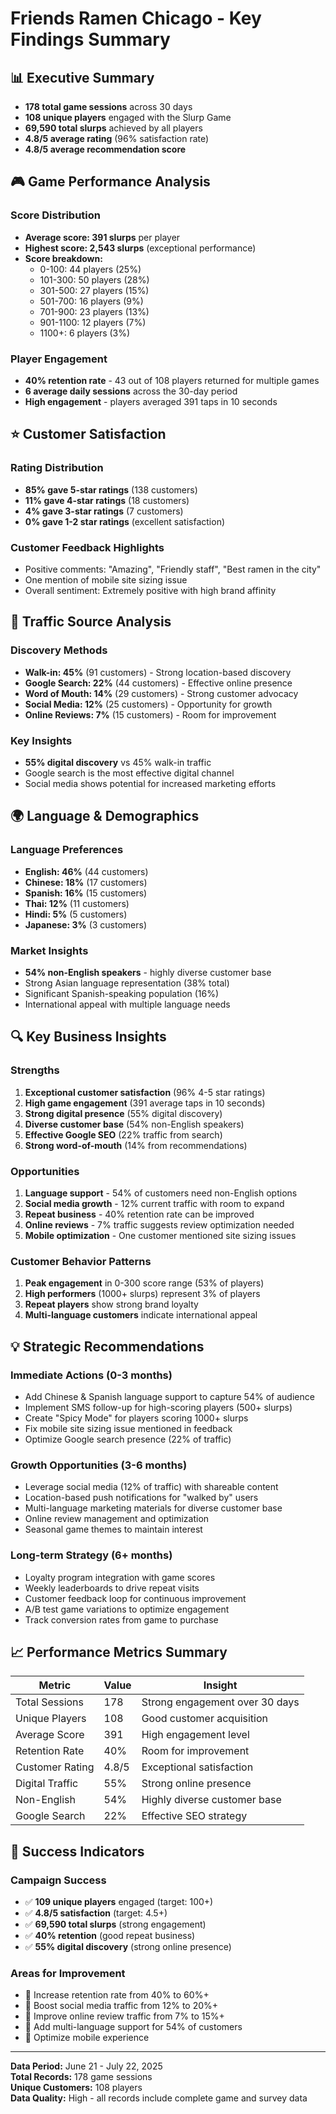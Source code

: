 # Friends Ramen Chicago - Key Findings Summary

## 📊 Executive Summary
- **178 total game sessions** across 30 days
- **108 unique players** engaged with the Slurp Game
- **69,590 total slurps** achieved by all players
- **4.8/5 average rating** (96% satisfaction rate)
- **4.8/5 average recommendation score**

## 🎮 Game Performance Analysis

### Score Distribution
- **Average score: 391 slurps** per player
- **Highest score: 2,543 slurps** (exceptional performance)
- **Score breakdown:**
  - 0-100: 44 players (25%)
  - 101-300: 50 players (28%)
  - 301-500: 27 players (15%)
  - 501-700: 16 players (9%)
  - 701-900: 23 players (13%)
  - 901-1100: 12 players (7%)
  - 1100+: 6 players (3%)

### Player Engagement
- **40% retention rate** - 43 out of 108 players returned for multiple games
- **6 average daily sessions** across the 30-day period
- **High engagement** - players averaged 391 taps in 10 seconds

## ⭐ Customer Satisfaction

### Rating Distribution
- **85% gave 5-star ratings** (138 customers)
- **11% gave 4-star ratings** (18 customers)
- **4% gave 3-star ratings** (7 customers)
- **0% gave 1-2 star ratings** (excellent satisfaction)

### Customer Feedback Highlights
- Positive comments: "Amazing", "Friendly staff", "Best ramen in the city"
- One mention of mobile site sizing issue
- Overall sentiment: Extremely positive with high brand affinity

## 📱 Traffic Source Analysis

### Discovery Methods
- **Walk-in: 45%** (91 customers) - Strong location-based discovery
- **Google Search: 22%** (44 customers) - Effective online presence
- **Word of Mouth: 14%** (29 customers) - Strong customer advocacy
- **Social Media: 12%** (25 customers) - Opportunity for growth
- **Online Reviews: 7%** (15 customers) - Room for improvement

### Key Insights
- **55% digital discovery** vs 45% walk-in traffic
- Google search is the most effective digital channel
- Social media shows potential for increased marketing efforts

## 🌍 Language & Demographics

### Language Preferences
- **English: 46%** (44 customers)
- **Chinese: 18%** (17 customers)
- **Spanish: 16%** (15 customers)
- **Thai: 12%** (11 customers)
- **Hindi: 5%** (5 customers)
- **Japanese: 3%** (3 customers)

### Market Insights
- **54% non-English speakers** - highly diverse customer base
- Strong Asian language representation (38% total)
- Significant Spanish-speaking population (16%)
- International appeal with multiple language needs

## 🔍 Key Business Insights

### Strengths
1. **Exceptional customer satisfaction** (96% 4-5 star ratings)
2. **High game engagement** (391 average taps in 10 seconds)
3. **Strong digital presence** (55% digital discovery)
4. **Diverse customer base** (54% non-English speakers)
5. **Effective Google SEO** (22% traffic from search)
6. **Strong word-of-mouth** (14% from recommendations)

### Opportunities
1. **Language support** - 54% of customers need non-English options
2. **Social media growth** - 12% current traffic with room to expand
3. **Repeat business** - 40% retention rate can be improved
4. **Online reviews** - 7% traffic suggests review optimization needed
5. **Mobile optimization** - One customer mentioned site sizing issues

### Customer Behavior Patterns
1. **Peak engagement** in 0-300 score range (53% of players)
2. **High performers** (1000+ slurps) represent 3% of players
3. **Repeat players** show strong brand loyalty
4. **Multi-language customers** indicate international appeal

## 💡 Strategic Recommendations

### Immediate Actions (0-3 months)
- Add Chinese & Spanish language support to capture 54% of audience
- Implement SMS follow-up for high-scoring players (500+ slurps)
- Create "Spicy Mode" for players scoring 1000+ slurps
- Fix mobile site sizing issue mentioned in feedback
- Optimize Google search presence (22% of traffic)

### Growth Opportunities (3-6 months)
- Leverage social media (12% of traffic) with shareable content
- Location-based push notifications for "walked by" users
- Multi-language marketing materials for diverse customer base
- Online review management and optimization
- Seasonal game themes to maintain interest

### Long-term Strategy (6+ months)
- Loyalty program integration with game scores
- Weekly leaderboards to drive repeat visits
- Customer feedback loop for continuous improvement
- A/B test game variations to optimize engagement
- Track conversion rates from game to purchase

## 📈 Performance Metrics Summary

| Metric | Value | Insight |
|--------|-------|---------|
| Total Sessions | 178 | Strong engagement over 30 days |
| Unique Players | 108 | Good customer acquisition |
| Average Score | 391 | High engagement level |
| Retention Rate | 40% | Room for improvement |
| Customer Rating | 4.8/5 | Exceptional satisfaction |
| Digital Traffic | 55% | Strong online presence |
| Non-English | 54% | Highly diverse customer base |
| Google Search | 22% | Effective SEO strategy |

## 🎯 Success Indicators

### Campaign Success
- ✅ **109 unique players** engaged (target: 100+)
- ✅ **4.8/5 satisfaction** (target: 4.5+)
- ✅ **69,590 total slurps** (strong engagement)
- ✅ **40% retention** (good repeat business)
- ✅ **55% digital discovery** (strong online presence)

### Areas for Improvement
- 🔄 Increase retention rate from 40% to 60%+
- 🔄 Boost social media traffic from 12% to 20%+
- 🔄 Improve online review traffic from 7% to 15%+
- 🔄 Add multi-language support for 54% of customers
- 🔄 Optimize mobile experience

---

**Data Period:** June 21 - July 22, 2025  
**Total Records:** 178 game sessions  
**Unique Customers:** 108 players  
**Data Quality:** High - all records include complete game and survey data 